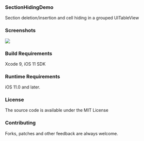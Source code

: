 ### SectionHidingDemo
Section deletion/insertion and cell hiding in a grouped UITableView

### Screenshots
![](https://user-images.githubusercontent.com/723122/95496036-1c80b800-0955-11eb-93af-60c5c97d58cf.gif)

### Build Requirements
Xcode 9, iOS 11 SDK

### Runtime Requirements
iOS 11.0 and later.

### License
The source code is available under the MIT License

### Contributing
Forks, patches and other feedback are always welcome.
